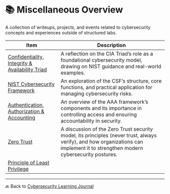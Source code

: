 # 📚 Miscellaneous Overview

A collection of writeups, projects, and events related to cybersecurity concepts and experiences outside of structured labs.

| Item | Description |
|------|-------------|
| [Confidentiality, Integrity & Availability Triad](cia-triad.md) | A reflection on the CIA Triad’s role as a foundational cybersecurity model, drawing on NIST guidance and real-world examples. |
| [NIST Cybersecurity Framework](nist-csf.md) | An exploration of the CSF’s structure, core functions, and practical application for managing cybersecurity risks. |
| [Authentication, Authorization & Accounting](aaa.md) | An overview of the AAA framework’s components and its importance in controlling access and ensuring accountability in security. |
| [Zero Trust](zero-trust.md) | A discussion of the Zero Trust security model, its principles (never trust, always verify), and how organizations can implement it to strengthen modern cybersecurity postures. |
| [Principle of Least Privilege](polp.md) |  |

---

🔙 Back to [Cybersecurity Learning Journal](../README.md)
